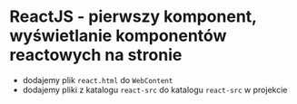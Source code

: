 # ReactJS - pierwszy komponent, wyświetlanie komponentów reactowych na stronie

- dodajemy plik `react.html` do `WebContent`
- dodajemy pliki z katalogu `react-src` do katalogu `react-src` w projekcie
